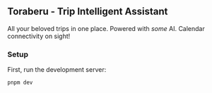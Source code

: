 ## Toraberu - Trip Intelligent Assistant

All your beloved trips in one place. Powered with _some_ AI. Calendar connectivity on sight!

### Setup

First, run the development server:

```bash
pnpm dev
```
